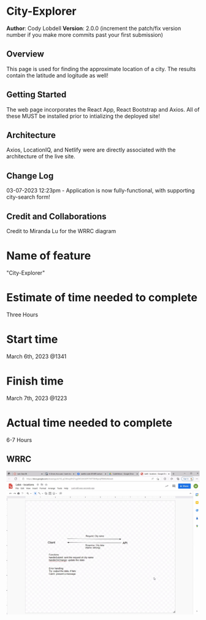 # City-Explorer

**Author**: Cody Lobdell
**Version**: 2.0.0 (increment the patch/fix version number if you make more commits past your first submission)

## Overview
This page is used for finding the approximate location of a city. The results contain the latitude and logitude as well!

## Getting Started
The web page incorporates the React App, React Bootstrap and Axios. All of these MUST be installed prior to intializing the deployed site!

## Architecture
Axios, LocationIQ, and Netlify were are directly associated with the architecture of the live site.

## Change Log
03-07-2023 12:23pm - Application is now fully-functional, with supporting city-search form!

## Credit and Collaborations
Credit to Miranda Lu for the WRRC diagram

# Name of feature
"City-Explorer"

# Estimate of time needed to complete
Three Hours

# Start time
March 6th, 2023 @1341

# Finish time
March 7th, 2023 @1223

# Actual time needed to complete
6-7 Hours

## WRRC

![Alt text](src/wrrcImage/outline.jpg)
